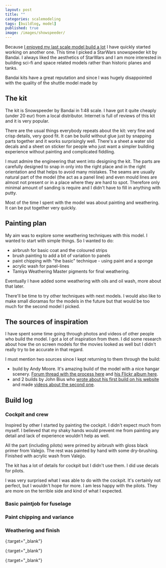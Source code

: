 ```yaml
---
layout: post
title: ""
categories: scalemodeling
tags: [buildlog, model]
published: true
image: /images/showspeeder/
---
```


Because [I enjoyed my last scale model build a lot][shuttle] I have quickly started working on another one. This time I picked a StarWars snowspeeder kit by Bandai. I always liked the aesthetics of StarWars and I am more interested in building sci-fi and space related models rather than historic planes and tanks. 

Bandai kits have a great reputation and since I was hugely disappointed with the quality of the shuttle model made by 

<!--more--> 

## The kit

The kit is Snowspeeder by Bandai in 1:48 scale. I have got it quite cheaply (under 20 eur) from a local distributor. Internet is full of reviews of this kit and it is very popular. 

There are the usual things everybody repeats about the kit: very fine and crisp details, very good fit. It can be build without glue just by snapping parts together and it works surprisingly well. There's a sheet a water slid decals and a sheet on sticker for people who just want a simpler building experience without painting and complicated fiddling.

I must admire the engineering that went into designing the kit. The parts are carefully designed to snap in only into the right place and in the right orientation and that helps to avoid many mistakes. The seams are usually natural part of the model (the act as a panel line) and even mould lines are almost not present or in a place where they are hard to spot. Therefore only minimal amount of sanding is require and I didn't have to fill in anything with putty.

Most of the time I spent with the model was about painting and weathering. It can be put together very quickly. 

## Painting plan

My aim was to explore some weathering techniques with this model. I wanted to start with simple things. So I wanted to do:

- airbrush for basic coat and the coloured strips
- brush painting to add a bit of variation to panels
- paint chipping with "the basic" technique - using paint and a sponge
- acrylic wash for panel-lines
- Tamiya Weathering Master pigments for final weathering.

Eventually I have added some weathering with oils and oil wash, more about that later.

There'll be time to try other techniques with next models. I would also like to make small dioramas for the models in the future but that would be too much for the second model I picked.

## The sources of inspiration

I have spent some time going through photos and videos of other people who build the model. I got a lot of inspiration from them. I did some research about how the on screen models for the movies looked as well but I didn't really try to be accurate in that regard. 

I must mention two sources since I kept returning to them through the build:

- build by Andy Moore. It's amazing build of the model with a nice hangar scenery. [Forum thread with the process here][andymoore] and [his Flickr album here][andymoore2].
- and 2 builds by John Bius who [wrote about his first build on his website][biusweb] and made [videos about the second one][biusyoutube].

## Build log

### Cockpit and crew

Inspired by other I started by painting the cockpit. I didn't expect much from myself. I believed that my shaky hands would prevent me from painting any detail and lack of experience wouldn't help as well. 

All the part (including pilots) were primed by airbrush with gloss black primer from Valejjo. The rest was painted by hand with some dry-brushing. Finished with acrylic wash from Valejjo.

The kit has a lot of details for cockpit but I didn't use them. I did use decals for pilots.

I was very surprised what I was able to do with the cockpit. It's certainly not perfect, but I wouldn't hope for more. I am less happy with the pilots. They are more on the terrible side and kind of what I expected. 


### Basic paintjob for fuselage


### Paint chipping and variance

### Weathering and finish




[shuttle]: <{{ site.baseurl }}{% post_url 2021-05-04-revisiting-old-hobby-shuttle-model-kit %}> "Revisiting an old hobby - building a plastic model kit: Space Shuttle Atlantis"

[andymoore]: <https://www.britmodeller.com/forums/index.php?/topic/234989194-bandai-snowspeeder/> "Snowspeeder build by Andy Moore (forum)"
{:target="_blank"}

[andymoore2]: <https://www.flickr.com/photos/61490450@N08/albums/72157656731226343> "Snowspeedre build by Andy Moore (flickr)"
{:target="_blank"}

[biusweb]: <https://www.jonbius.com/2018/01/24/bandais-1-48-star-wars-snowspeeder-blue/> "John Bius Snowspeeder website"
{:target="_blank"}

[biusyoutube]: <https://www.youtube.com/watch?v=Mf9YndlUKkU&list=PLZt56FNuWOKfsvsng-cmJwujD7d131myS> "John Bius Snowspeeder youtube"

